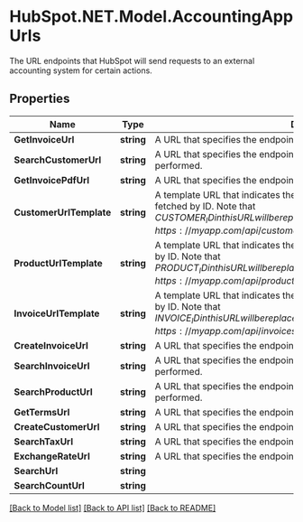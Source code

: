 # HubSpot.NET.Model.AccountingAppUrls
The URL endpoints that HubSpot will send requests to an external accounting system for certain actions.

## Properties

Name | Type | Description | Notes
------------ | ------------- | ------------- | -------------
**GetInvoiceUrl** | **string** | A URL that specifies the endpoint where invoices can be retrieved. | 
**SearchCustomerUrl** | **string** | A URL that specifies the endpoint where a customer search can be performed. | 
**GetInvoicePdfUrl** | **string** | A URL that specifies the endpoint where an invoice PDF can be retrieved. | 
**CustomerUrlTemplate** | **string** | A template URL that indicates the endpoint where a customer can be fetched by ID. Note that ${CUSTOMER_ID} in this URL will be replaced by the actual customer ID. For example: https://myapp.com/api/customers/${CUSTOMER_ID} | 
**ProductUrlTemplate** | **string** | A template URL that indicates the endpoint where a product can be fetched by ID. Note that ${PRODUCT_ID} in this URL will be replaced by the actual product ID. For example: https://myapp.com/api/products/${PRODUCT_ID} | 
**InvoiceUrlTemplate** | **string** | A template URL that indicates the endpoint where an invoice can be fetched by ID. Note that ${INVOICE_ID} in this URL will be replaced by the actual invoice ID. For example: https://myapp.com/api/invoices/${INVOICE_ID} | 
**CreateInvoiceUrl** | **string** | A URL that specifies the endpoint where an invoices can be created. | [optional] 
**SearchInvoiceUrl** | **string** | A URL that specifies the endpoint where an invoice search can be performed. | [optional] 
**SearchProductUrl** | **string** | A URL that specifies the endpoint where a product search can be performed. | [optional] 
**GetTermsUrl** | **string** | A URL that specifies the endpoint where payment terms can be retrieved. | [optional] 
**CreateCustomerUrl** | **string** | A URL that specifies the endpoint where a new customer can be created. | [optional] 
**SearchTaxUrl** | **string** | A URL that specifies the endpoint where a tax search can be performed. | [optional] 
**ExchangeRateUrl** | **string** | A URL that specifies the endpoint where exchange rates can be queried. | [optional] 
**SearchUrl** | **string** |  | [optional] 
**SearchCountUrl** | **string** |  | [optional] 

[[Back to Model list]](../README.md#documentation-for-models) [[Back to API list]](../README.md#documentation-for-api-endpoints) [[Back to README]](../README.md)

